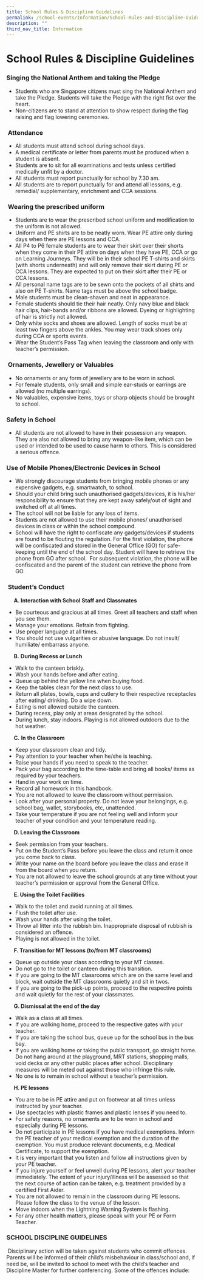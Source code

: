 ```yaml
---
title: School Rules & Discipline Guidelines
permalink: /school-events/Information/School-Rules-and-Discipline-Guidelines/permalink/
description: ""
third_nav_title: Information
---
```

School Rules & Discipline Guidelines
====================================

### **Singing the National Anthem and taking the Pledge**

*   Students who are Singapore citizens must sing the National Anthem and take the Pledge. Students will take the Pledge with the right fist over the heart.
*   Non-citizens are to stand at attention to show respect during the flag raising and flag lowering ceremonies.

###  **Attendance**

*   All students must attend school during school days.
*   A medical certificate or letter from parents must be produced when a student is absent.
*   Students are to sit for all examinations and tests unless certified medically unfit by a doctor.
*   All students must report punctually for school by 7.30 am.
*   All students are to report punctually for and attend all lessons, e.g. remedial/ supplementary, enrichment and CCA sessions.

###  **Wearing the prescribed uniform**

*   Students are to wear the prescribed school uniform and modification to the uniform is not allowed.
*   Uniform and PE shirts are to be neatly worn. Wear PE attire only during days when there are PE lessons and CCA.
*   All P4 to P6 female students are to wear their skirt over their shorts when they come in their PE attire on days when they have PE, CCA or go on Learning Journeys. They will be in their school PE T-shirts and skirts (with shorts underneath) and will only remove their skirt during PE or CCA lessons. They are expected to put on their skirt after their PE or CCA lessons.
*   All personal name tags are to be sewn onto the pockets of all shirts and also on PE T-shirts. Name tags must be above the school badge.
*   Male students must be clean-shaven and neat in appearance.
*   Female students should tie their hair neatly. Only navy blue and black hair clips, hair-bands and/or ribbons are allowed. Dyeing or highlighting of hair is strictly not allowed.
*   Only white socks and shoes are allowed. Length of socks must be at least two fingers above the ankles. You may wear track shoes only during CCA or sports events.
*   Wear the Student’s Pass Tag when leaving the classroom and only with teacher’s permission.

###  **Ornaments, Jewellery or Valuables**

*   No ornaments or any form of jewellery are to be worn in school.
*   For female students, only small and simple ear-studs or earrings are allowed (no multiple earrings).
*   No valuables, expensive items, toys or sharp objects should be brought to school.

### **Safety in School**

*   All students are not allowed to have in their possession any weapon. They are also not allowed to bring any weapon-like item, which can be used or intended to be used to cause harm to others. This is considered a serious offence.

### **Use of Mobile Phones/Electronic Devices in School**

*   We strongly discourage students from bringing mobile phones or any expensive gadgets, e.g. smartwatch, to school.
*   Should your child bring such unauthorised gadgets/devices, it is his/her responsibility to ensure that they are kept away safely/out of sight and switched off at all times.
*   The school will not be liable for any loss of items.
*   Students are not allowed to use their mobile phones/ unauthorised devices in class or within the school compound.
*   School will have the right to confiscate any gadgets/devices if students are found to be flouting the regulation. For the first violation, the phone will be confiscated and stored in the General Office (GO) for safe-keeping until the end of the school day. Student will have to retrieve the phone from GO after school.  For subsequent violation, the phone will be confiscated and the parent of the student can retrieve the phone from GO.

###  **Student’s Conduct**

     **A. Interaction with School Staff and Classmates**

*   Be courteous and gracious at all times. Greet all teachers and staff when you see them.
*   Manage your emotions. Refrain from fighting.
*   Use proper language at all times.
*   You should not use vulgarities or abusive language. Do not insult/ humiliate/ embarrass anyone.

     **B.** **During Recess or Lunch**

*   Walk to the canteen briskly.
*   Wash your hands before and after eating.
*   Queue up behind the yellow line when buying food.
*   Keep the tables clean for the next class to use.
*   Return all plates, bowls, cups and cutlery to their respective receptacles after eating/ drinking. Do a wipe down.
*   Eating is not allowed outside the canteen.
*   During recess, play only at areas designated by the school.
*   During lunch, stay indoors. Playing is not allowed outdoors due to the hot weather.

     **C.** **In the Classroom**

*   Keep your classroom clean and tidy.
*   Pay attention to your teacher when he/she is teaching.
*   Raise your hands if you need to speak to the teacher.
*   Pack your bag according to the time-table and bring all books/ items as required by your teachers.
*   Hand in your work on time.
*   Record all homework in this handbook.
*   You are not allowed to leave the classroom without permission.
*   Look after your personal property. Do not leave your belongings, e.g. school bag, wallet, storybooks, etc, unattended.
*   Take your temperature if you are not feeling well and inform your teacher of your condition and your temperature reading.

     **D. Leaving the Classroom**

*   Seek permission from your teachers.
*   Put on the Student’s Pass before you leave the class and return it once you come back to class.
*   Write your name on the board before you leave the class and erase it from the board when you return.
*   You are not allowed to leave the school grounds at any time without your teacher’s permission or approval from the General Office.

     **E. Using the Toilet Facilities**

*   Walk to the toilet and avoid running at all times.
*   Flush the toilet after use.
*   Wash your hands after using the toilet.
*   Throw all litter into the rubbish bin. Inappropriate disposal of rubbish is considered an offence.
*   Playing is not allowed in the toilet.

     **F. Transition for MT lessons (to/from MT classrooms)**

*   Queue up outside your class according to your MT classes.
*   Do not go to the toilet or canteen during this transition.
*   If you are going to the MT classrooms which are on the same level and block, wait outside the MT classrooms quietly and sit in twos.
*   If you are going to the pick-up points, proceed to the respective points and wait quietly for the rest of your classmates.

     **G. Dismissal at the end of the day**

*   Walk as a class at all times.
*   If you are walking home, proceed to the respective gates with your teacher.
*   If you are taking the school bus, queue up for the school bus in the bus bay.
*   If you are walking home or taking the public transport, go straight home. Do not hang around at the playground, MRT stations, shopping malls, void decks or any other public places after school. Disciplinary measures will be meted out against those who infringe this rule.
*   No one is to remain in school without a teacher’s permission.

     **H. PE lessons**

*   You are to be in PE attire and put on footwear at all times unless instructed by your teacher.
*   Use spectacles with plastic frames and plastic lenses if you need to.
*   For safety reasons, no ornaments are to be worn in school and especially during PE lessons.
*   Do not participate in PE lessons if you have medical exemptions. Inform the PE teacher of your medical exemption and the duration of the exemption. You must produce relevant documents, e.g. Medical Certificate, to support the exemption.
*   It is very important that you listen and follow all instructions given by your PE teacher.
*   If you injure yourself or feel unwell during PE lessons, alert your teacher immediately. The extent of your injury/illness will be assessed so that the next course of action can be taken, e.g. treatment provided by a certified First Aider.
*   You are not allowed to remain in the classroom during PE lessons. Please follow the class to the venue of the lesson.
*   Move indoors when the Lightning Warning System is flashing.
*   For any other health matters, please speak with your PE or Form Teacher.

### **SCHOOL DISCIPLINE GUIDELINES**

 Disciplinary action will be taken against students who commit offences. Parents will be informed of their child’s misbehaviour in class/school and, if need be, will be invited to school to meet with the child’s teacher and Discipline Master for further conferencing. Some of the offences include: